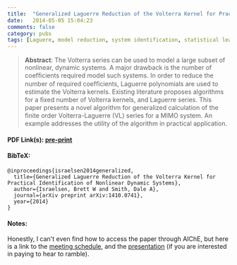 ```yaml
---
title:  "Generalized Laguerre Reduction of the Volterra Kernel for Practical Identification of Nonlinear Dynamic Systems"
date:   2014-05-05 15:04:23
comments: false
category: pubs
tags: [Laguere, model reduction, system identification, statistical learning, Volterra]
---
```

> **Abstract**: The Volterra series can be used to model a large subset of nonlinear, dynamic systems. A major drawback is the number of coefﬁcients required model such systems. In order to reduce the number of required coefﬁcients, Laguerre polynomials are used to estimate the Volterra kernels. Existing literature proposes algorithms for a ﬁxed number of Volterra kernels, and Laguerre series. This paper presents a novel algorithm for generalized calculation of the ﬁnite order Volterra-Laguerre (VL) series for a MIMO system. An example addresses the utility of the algorithm in practical application.

#### PDF Link(s): [pre-print][arxiv]

#### BibTeX:
``` TeX
@inproceedings{israelsen2014generalized,
  title={Generalized Laguerre Reduction of the Volterra Kernel for Practical Identification of Nonlinear Dynamic Systems},
  author={Israelsen, Brett W and Smith, Dale A},
  journal={arXiv preprint arXiv:1410.0741},
  year={2014}
}
```

#### Notes:
Honestly, I can't even find how to access the paper through AIChE, but here is a link to the [meeting schedule][meeting], and the [presentation][presentation] (if you are interested in paying to hear to ramble).

[meeting]:      https://aiche.confex.com/aiche/s14/webprogram/Session27102.html
[presentation]: http://www.aiche.org/academy/videos/conference-presentations/generalized-laguerre-reduction-volterra-kernel-practical-identification-mimo-system
[arxiv]:        https://arxiv.org/abs/1410.0741

